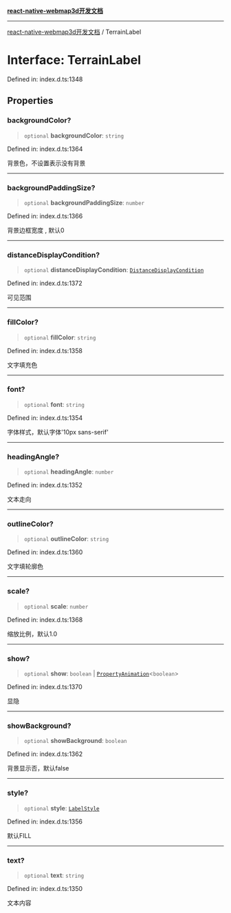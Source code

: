 [**react-native-webmap3d开发文档**](../README.md)

***

[react-native-webmap3d开发文档](../globals.md) / TerrainLabel

# Interface: TerrainLabel

Defined in: index.d.ts:1348

## Properties

### backgroundColor?

> `optional` **backgroundColor**: `string`

Defined in: index.d.ts:1364

背景色，不设置表示没有背景

***

### backgroundPaddingSize?

> `optional` **backgroundPaddingSize**: `number`

Defined in: index.d.ts:1366

背景边框宽度 , 默认0

***

### distanceDisplayCondition?

> `optional` **distanceDisplayCondition**: [`DistanceDisplayCondition`](DistanceDisplayCondition.md)

Defined in: index.d.ts:1372

可见范围

***

### fillColor?

> `optional` **fillColor**: `string`

Defined in: index.d.ts:1358

文字填充色

***

### font?

> `optional` **font**: `string`

Defined in: index.d.ts:1354

字体样式，默认字体'10px sans-serif'

***

### headingAngle?

> `optional` **headingAngle**: `number`

Defined in: index.d.ts:1352

文本走向

***

### outlineColor?

> `optional` **outlineColor**: `string`

Defined in: index.d.ts:1360

文字填轮廓色

***

### scale?

> `optional` **scale**: `number`

Defined in: index.d.ts:1368

缩放比例，默认1.0

***

### show?

> `optional` **show**: `boolean` \| [`PropertyAnimation`](PropertyAnimation.md)\<`boolean`\>

Defined in: index.d.ts:1370

显隐

***

### showBackground?

> `optional` **showBackground**: `boolean`

Defined in: index.d.ts:1362

背景显示否，默认false

***

### style?

> `optional` **style**: [`LabelStyle`](../enumerations/LabelStyle.md)

Defined in: index.d.ts:1356

默认FILL

***

### text?

> `optional` **text**: `string`

Defined in: index.d.ts:1350

文本内容
